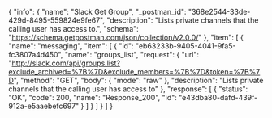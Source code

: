 {
  "info": {
    "name": "Slack Get Group",
    "_postman_id": "368e2544-33de-429d-8495-559824e9fe67",
    "description": "Lists private channels that the calling user has access to.",
    "schema": "https://schema.getpostman.com/json/collection/v2.0.0/"
  },
  "item": [
    {
      "name": "messaging",
      "item": [
        {
          "id": "eb63233b-9405-4041-9fa5-fc3807a4d450",
          "name": "groups_list",
          "request": {
            "url": "http://slack.com/api/groups.list?exclude_archived=%7B%7D&exclude_members=%7B%7D&token=%7B%7D",
            "method": "GET",
            "body": {
              "mode": "raw"
            },
            "description": "Lists private channels that the calling user has access to"
          },
          "response": [
            {
              "status": "OK",
              "code": 200,
              "name": "Response_200",
              "id": "e43dba80-dafd-439f-912a-e5aaebefc697"
            }
          ]
        }
      ]
    }
  ]
}